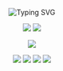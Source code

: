 <p align="center">
  <img src="https://readme-typing-svg.demolab.com?font=Fira+Code&weight=700&duration=2500&pause=1000&color=F7942B&center=true&width=600&lines=Hey+folks!+I+am+Arnab+Aich;Aspiring+Data+Scientist;Machine+Learning+Engineer;Art+Freak!;Studying+Hardcore+Mathematics" alt="Typing SVG" />
</p>

<p align="center">
  <img src="https://github-readme-stats.vercel.app/api?username=Arnabtheaich&show_icons=true&theme=tokyonight" />
  <img src="https://github-readme-streak-stats-eight.vercel.app/?user=Arnabtheaich&theme=tokyonight" />
</p>

<p align="center">
  <img src="https://github-readme-stats.vercel.app/api/top-langs/?username=Arnabtheaich&layout=compact&theme=tokyonight" />
</p>

<p align="center">
  <a href="https://www.linkedin.com/in/arnab-aich?utm_source=share&utm_campaign=share_via&utm_content=profile&utm_medium=android_app"><img src="https://img.shields.io/badge/LinkedIn-blue?style=for-the-badge&logo=linkedin" /></a>
  <a href="mailto:Arnab.aichh@gmail.com"><img src="https://img.shields.io/badge/Gmail-red?style=for-the-badge&logo=gmail" /></a>
  <a href="https://www.facebook.com/share/16gp9CiLqU/"><img src="https://img.shields.io/badge/Facebook-1877F2?style=for-the-badge&logo=facebook&logoColor=white" /></a>
  <a href="https://www.behance.net/arnabtheaich"><img src="https://img.shields.io/badge/Behance-0057FF?style=for-the-badge&logo=behance&logoColor=white" /></a>
</p>
